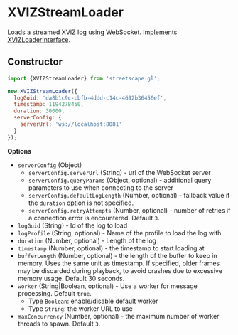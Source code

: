# XVIZStreamLoader

Loads a streamed XVIZ log using WebSocket. Implements
[XVIZLoaderInterface](/docs/api-reference/xviz-loader-interface.md).

## Constructor

```js
import {XVIZStreamLoader} from 'streetscape.gl';

new XVIZStreamLoader({
  logGuid: 'da8b1c9c-cbfb-4ddd-c14c-4692b36456ef',
  timestamp: 1194278450,
  duration: 30000,
  serverConfig: {
    serverUrl: 'ws://localhost:8081'
  }
});
```

**Options**

- `serverConfig` (Object)
  - `serverConfig.serverUrl` (String) - url of the WebSocket server
  - `serverConfig.queryParams` (Object, optional) - additional query parameters to use when
    connecting to the server
  - `serverConfig.defaultLogLength` (Number, optional) - fallback value if the `duration` option is
    not specified.
  - `serverConfig.retryAttempts` (Number, optional) - number of retries if a connection error is
    encountered. Default `3`.
- `logGuid` (String) - Id of the log to load
- `logProfile` (String, optional) - Name of the profile to load the log with
- `duration` (Number, optional) - Length of the log
- `timestamp` (Number, optional) - the timestamp to start loading at
- `bufferLength` (Number, optional) - the length of the buffer to keep in memory. Uses the same unit
  as timestamp. If specified, older frames may be discarded during playback, to avoid crashes due to
  excessive memory usage. Default 30 seconds.
- `worker` (String|Boolean, optional) - Use a worker for message processing. Default `true`.
  - Type `Boolean`: enable/disable default worker
  - Type `String`: the worker URL to use
- `maxConcurrency` (Number, optional) - the maximum number of worker threads to spawn. Default `3`.
